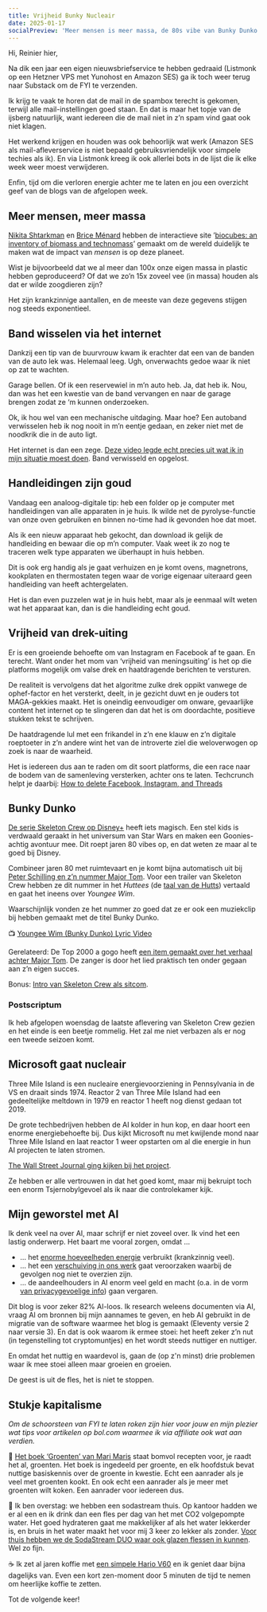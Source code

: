 ```yaml
---
title: Vrijheid Bunky Nucleair
date: 2025-01-17
socialPreview: 'Meer mensen is meer massa, de 80s vibe van Bunky Dunko en drek mag je altijd uiten'
---
```


Hi, Reinier hier,

Na dik een jaar een eigen nieuwsbriefservice te hebben gedraaid (Listmonk op een Hetzner VPS met Yunohost en Amazon SES) ga ik toch weer terug naar Substack om de FYI te verzenden.

Ik krijg te vaak te horen dat de mail in de spambox terecht is gekomen, terwijl alle mail-instellingen goed staan. En dat is maar het topje van de ijsberg natuurlijk, want iedereen die de mail niet in z’n spam vind gaat ook niet klagen.

Het werkend krijgen en houden was ook behoorlijk wat werk (Amazon SES als mail-afleverservice is niet bepaald gebruiksvriendelijk voor simpele techies als ik). En via Listmonk kreeg ik ook allerlei bots in de lijst die ik elke week weer moest verwijderen.

Enfin, tijd om die verloren energie achter me te laten en jou een overzicht geef van de blogs van de afgelopen week.

## Meer mensen, meer massa

[Nikita Shtarkman](https://nikitashtarkman.com) en [Brice Ménard](https://menard.pha.jhu.edu) hebben de interactieve site ’[biocubes: an inventory of biomass and technomass](https://biocubes.net/)’ gemaakt om de wereld duidelijk te maken wat de impact van _mensen_ is op deze planeet. 

Wist je bijvoorbeeld dat we al meer dan 100x onze eigen massa in plastic hebben geproduceerd? Of dat we zo’n 15x zoveel vee (in massa) houden als dat er wilde zoogdieren zijn?

Het zijn krankzinnige aantallen, en de meeste van deze gegevens stijgen nog steeds exponentieel.

## Band wisselen via het internet

Dankzij een tip van de buurvrouw kwam ik erachter dat een van de banden van de auto lek was. Helemaal leeg. Ugh, onverwachts gedoe waar ik niet op zat te wachten.

Garage bellen. Of ik een reservewiel in m’n auto heb. Ja, dat heb ik. Nou, dan was het een kwestie van de band vervangen en naar de garage brengen zodat ze ‘m kunnen onderzoeken. 

Ok, ik hou wel van een mechanische uitdaging. Maar hoe? Een autoband verwisselen heb ik nog nooit in m’n eentje gedaan, en zeker niet met de noodkrik die in de auto ligt. 

Het internet is dan een zege. [Deze video legde echt precies uit wat ik in mijn situatie moest doen](https://youtu.be/Nen5X4v7YgM). Band verwisseld en opgelost.

## Handleidingen zijn goud

Vandaag een analoog-digitale tip: heb een folder op je computer met handleidingen van alle apparaten in je huis. Ik wilde net de pyrolyse-functie van onze oven gebruiken en binnen no-time had ik gevonden hoe dat moet.

Als ik een nieuw apparaat heb gekocht, dan download ik gelijk de handleiding en bewaar die op m’n computer. Vaak weet ik zo nog te traceren welk type apparaten we überhaupt in huis hebben.

Dit is ook erg handig als je gaat verhuizen en je komt ovens, magnetrons, kookplaten en thermostaten tegen waar de vorige eigenaar uiteraard geen handleiding van heeft achtergelaten. 

Het is dan even puzzelen wat je in huis hebt, maar als je eenmaal wilt weten wat het apparaat kan, dan is die handleiding echt goud.

## Vrijheid van drek-uiting

Er is een groeiende behoefte om van Instagram en Facebook af te gaan. En terecht. Want onder het mom van ‘vrijheid van meningsuiting’ is het op die platforms mogelijk om valse drek en haatdragende berichten te versturen.

De realiteit is vervolgens dat het algoritme zulke drek oppikt vanwege de ophef-factor en het versterkt, deelt, in je gezicht duwt en je ouders tot MAGA-gekkies maakt. Het is oneindig eenvoudiger om onware, gevaarlijke content het internet op te slingeren dan dat het is om doordachte, positieve stukken tekst te schrijven.

De haatdragende lul met een frikandel in z’n ene klauw en z’n digitale roeptoeter in z’n andere wint het van de introverte ziel die weloverwogen op zoek is naar de waarheid.

Het is iedereen dus aan te raden om dit soort platforms, die een race naar de bodem van de samenleving versterken, achter ons te laten. Techcrunch helpt je daarbij: [How to delete Facebook, Instagram, and Threads](https://techcrunch.com/2025/01/10/how-to-delete-facebook-instagram-and-threads/)

## Bunky Dunko

[De serie Skeleton Crew op Disney+](https://ondisneyplus.disney.com/show/star-wars-skeleton-crew) heeft iets magisch. Een stel kids is verdwaald geraakt in het universum van Star Wars en maken een Goonies-achtig avontuur mee. Dit roept jaren 80 vibes op, en dat weten ze maar al te goed bij Disney.

Combineer jaren 80 met ruimtevaart en je komt bijna automatisch uit bij [Peter Schilling en z’n nummer Major Tom](https://youtu.be/KQRaj1vcnrs). Voor een trailer van Skeleton Crew hebben ze dit nummer in het _Huttees_ (de [taal van de Hutts](https://starwars.fandom.com/wiki/Huttese)) vertaald en gaat het ineens over _Youngee Wim_. 

Waarschijnlijk vonden ze het nummer zo goed dat ze er ook een muziekclip bij hebben gemaakt met de titel Bunky Dunko.

📺 [Youngee Wim (Bunky Dunko) Lyric Video](https://www.youtube.com/watch?v=T2g4F3jNUdo&t=75s)

Gerelateerd: De Top 2000 a gogo heeft [een item gemaakt over het verhaal achter Major Tom](https://youtu.be/YoJZvD39M_A). De zanger is door het lied praktisch ten onder gegaan aan z’n eigen succes.

Bonus: [Intro van Skeleton Crew als sitcom](https://youtube.com/shorts/JQTtUKCZYLs).

### Postscriptum

Ik heb afgelopen woensdag de laatste aflevering van Skeleton Crew gezien en het einde is een beetje rommelig. Het zal me niet verbazen als er nog een tweede seizoen komt.

## Microsoft gaat nucleair

Three Mile Island is een nucleaire energievoorziening in Pennsylvania in de VS en draait sinds 1974. Reactor 2 van Three Mile Island had een gedeeltelijke meltdown in 1979 en reactor 1 heeft nog dienst gedaan tot 2019.

De grote techbedrijven hebben de AI kolder in hun kop, en daar hoort een enorme energiebehoefte bij. Dus kijkt Microsoft nu met kwijlende mond naar Three Mile Island en laat reactor 1 weer opstarten om al die energie in hun AI projecten te laten stromen.

[The Wall Street Journal ging kijken bij het project](https://youtu.be/Ub78DA8wyf8).

Ze hebben er alle vertrouwen in dat het goed komt, maar mij bekruipt toch een enorm Tsjernobylgevoel als ik naar die controlekamer kijk.

## Mijn geworstel met AI

Ik denk veel na over AI, maar schrijf er niet zoveel over. Ik vind het een lastig onderwerp. Het baart me vooral zorgen, omdat …

- … het [enorme hoeveelheden energie](https://www.technologyreview.com/2019/06/06/239031/training-a-single-ai-model-can-emit-as-much-carbon-as-five-cars-in-their-lifetimes/) verbruikt (krankzinnig veel).
- … het een [verschuiving in ons werk](https://www.nexford.edu/insights/how-will-ai-affect-jobs) gaat veroorzaken waarbij de gevolgen nog niet te overzien zijn.
- … de aandeelhouders in AI enorm veel geld en macht (o.a. in de vorm [van privacygevoelige info](https://www.fastcompany.com/90871955/how-generative-ai-is-changing-surveillance-capitalism)) gaan vergaren.

Dit blog is voor zeker 82% AI-loos. Ik research weleens documenten via AI, vraag AI om bronnen bij mijn aannames te geven, en heb AI gebruikt in de migratie van de software waarmee het blog is gemaakt (Eleventy versie 2 naar versie 3). En dat is ook waarom ik ermee stoei: het heeft zeker z’n nut (in tegenstelling tot cryptomuntjes) en het wordt steeds nuttiger en nuttiger. 

En omdat het nuttig en waardevol is, gaan de (op z'n minst) drie problemen waar ik mee stoei alleen maar groeien en groeien.

De geest is uit de fles, het is niet te stoppen. 

## Stukje kapitalisme

_Om de schoorsteen van FYI te laten roken zijn hier voor jouw en mijn plezier wat tips voor artikelen op bol.com waarmee ik via affiliate ook wat aan verdien._

📗 [Het boek ‘Groenten’ van Mari Maris](https://partner.bol.com/click/click?p=2&t=url&s=1066120&f=TXL&url=https%3A%2F%2Fwww.bol.com%2Fnl%2Fnl%2Fp%2Fgroenten%2F9300000042258505%2F&name=Groenten%2C%20Mari%20Maris) staat bomvol recepten voor, je raadt het al, groenten. Het boek is ingedeeld per groente, en elk hoofdstuk bevat nuttige basiskennis over de groente in kwestie. Echt een aanrader als je veel met groenten kookt. En ook echt een aanrader als je meer met groenten wilt koken. Een aanrader voor iedereen dus.

🚰 Ik ben overstag: we hebben een sodastream thuis. Op kantoor hadden we er al een en ik drink dan een fles per dag van het met CO2 volgepompte water. Het goed hydrateren gaat me makkelijker af als het water lekkerder is, en bruis in het water maakt het voor mij 3 keer zo lekker als zonder. [Voor thuis hebben we de SodaStream DUO waar ook glazen flessen in kunnen](https://partner.bol.com/click/click?p=2&t=url&s=1066120&f=TXL&url=https%3A%2F%2Fwww.bol.com%2Fnl%2Fnl%2Fp%2Fsodastream-duo-zwart-incl-quick-connect-koolzuurcilinder-met-1-glazen-en-1-herbruikbare-plastic-fles%2F9300000040812379%2F&name=SodaStream%20Bruiswatertoestel%20DUO%20Starterkit%20Zwart). Wel zo fijn.

☕️ Ik zet al jaren koffie met [een simpele Hario V60](https://partner.bol.com/click/click?p=2&t=url&s=1066120&f=TXL&url=https%3A%2F%2Fwww.bol.com%2Fnl%2Fnl%2Fp%2Fhario-dripper-v60-02-kunststof-transparant%2F9200000058790620%2F&name=Hario%20Dripper%20V60-02%20Kunststof%20-%20Transparant) en ik geniet daar bijna dagelijks van. Even een kort zen-moment door 5 minuten de tijd te nemen om heerlijke koffie te zetten.

Tot de volgende keer!

